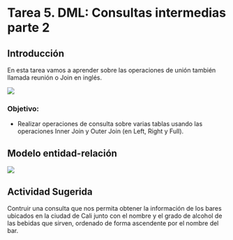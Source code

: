 # Tarea 5. DML: Consultas intermedias parte 2

## Introducción
En esta tarea vamos a aprender sobre las operaciones de unión también llamada reunión o Join en inglés.

![](https://raw.githubusercontent.com/DISC-isis2304-ST/Introduccion-a-SQL/main/_layouts/joins.png)

### Objetivo:
- Realizar operaciones de consulta sobre varias tablas usando las operaciones Inner Join y Outer Join (en Left, Right y Full). 

## Modelo entidad-relación
![](https://raw.githubusercontent.com/DISC-isis2304-ST/Introduccion-a-SQL/a584a09b5dd85b139fa699dd5083ff9e6f326897/modelos/e_relacion_parranderos.svg)

## Actividad Sugerida
Contruir una consulta que nos permita obtener la información de los bares ubicados en la ciudad de Cali junto con el nombre y el grado de alcohol de las bebidas que sirven, ordenado de forma ascendente por el nombre del bar. 
